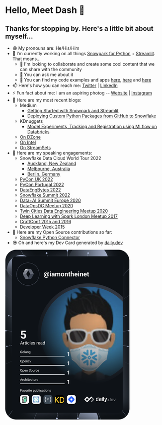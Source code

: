 # Hello, Meet Dash 👋

## Thanks for stopping by. Here's a little bit about myself...

- 😄 My pronouns are: He/His/Him
- 🔭 I’m currently working on all things [Snowpark for Python](https://www.snowflake.com/snowpark/) + [Streamlit](https://streamlit.io/). That means...
   - 👯 I'm looking to collaborate and create some cool content that we can share with the community
   - 💬 You can ask me about it 
   - 🤘 You can find my code examples and apps [here](https://github.com/iamontheinet/dash-at-summit-2022), [here](https://github.com/iamontheinet/streamlit-apps) and [here](https://github.com/Snowflake-Labs/snowpark-python-demos)
- 📫 Here's how you can reach me: [Twitter](https://twitter.com/iamontheinet) | [LinkedIn](https://www.linkedin.com/in/dash-desai/)
- ⚡ Fun fact about me: I am an aspiring photog -- [Website](https://www.natureunraveled.com/) | [Instagram](https://www.instagram.com/nature.unraveled.photography/)
- 📝 Here are my most recent blogs:
   - Medium
     - [Getting Started with Snowpark and Streamlit](https://medium.com/snowflake/getting-started-with-snowpark-for-python-and-streamlit-908b52b7bcc8)
     - [Deploying Custom Python Packages from GitHub to Snowflake](https://medium.com/snowflake/deploying-custom-python-packages-from-github-to-snowflake-f0bb396480c7)
   - KDnuggets
     - [Model Experiments, Tracking and Registration using MLflow on Databricks](https://www.kdnuggets.com/2021/01/model-experiments-tracking-registration-mlflow-databricks.html)
   - [On DZone](https://dzone.com/users/3445386/d-zone.html)
   - [On Intel](https://www.intel.com/content/www/us/en/developer/articles/technical/deep-learning-on-qubole-using-bigdl-for-apache-spark.html)
   - [On StreamSets](https://streamsets.com/blog/author/dash-desai/)
- 🔭 Here are my speaking engagements:
  - Snowflake Data Cloud World Tour 2022
    - [Auckland, New Zealand](https://www.snowflake.com/data-cloud-world-tour/apj/auckland/agenda-v2/)
    - [Melbourne, Australia](https://www.snowflake.com/data-cloud-world-tour/apj/melbourne/)
    - [Berlin, Germany](https://www.snowflake.com/data-cloud-world-tour/emea/berlin/agenda/)
  - [PyCon UK 2022](https://pretalx.com/pycon-uk-2022/talk/JECQCM/)
  - [PyCon Portugal 2022](https://pretalx.evolutio.pt/pyconpt2022/talk/review/JS8QFSRNJR7PVXVXRUWD737ER7WARXP8)
  - [DataEngBytes 2022](https://sessionize.com/app/speaker/session/352689)
  - [Snowflake Summit 2022](https://events.snowflake.com/summit/agenda?speakers=1550821)
  - [Data+AI Summit Europe 2020](https://databricks.com/session_eu20/model-experiments-tracking-and-registration-using-mlflow-on-databricks)
  - [DataOpsDC Meetup 2020](https://www.meetup.com/DataOpsDC/events/273140615/)
  - [Twin Cities Data Engineering Meetup 2020](https://www.meetup.com/Twin-Cities-Spark-Hadoop-User-Group/events/266731493/)
  - [Deep Learning with Spark London Meetup 2017](https://www.meetup.com/Spark-London/events/243285971/)
  - [CraftConf 2015 and 2016](https://crunchconf.com/)
  - [Developer Week 2015](https://developerweek2015conferenceexpo.sched.com/event/1e937ac4a101dcb183b70c4a171d07a3)
- 🤘 Here are my Open Source contributions so far:
  - [Snowflake Python Connector](https://github.com/snowflakedb/snowflake-connector-python/issues/1175)    
- 😎 Oh and here's my Dev Card generated by [daily.dev](https://app.daily.dev/)

<a href="https://app.daily.dev/DailyDevTips"><img src="https://github.com/iamontheinet/iamontheinet/blob/main/devcard.svg" width="400" alt="Dash's Dev Card"/></a>
